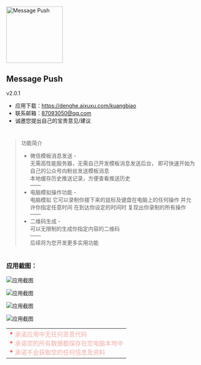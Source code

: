 #  
<img src="https://denghe.aixuxu.com/image/a-houzhi/msgPushIcon.png" width="150" height="150" alt="Message Push"/>   
  
## Message Push  
v2.0.1  
- 应用下载：https://denghe.aixuxu.com/kuangbiao
- 联系邮箱：87093050@qq.com  
- 诚邀您提出自己的宝贵意见/建议  
  
#


> 功能简介
> - 微信模板消息发送 -  
>   无需高性能服务器，无需自己开发模板消息发送后台，
>   即可快速开始为自己的公众号向粉丝发送模板消息  
>   本地缓存历史推送记录，方便查看推送历史  
>   ——
> - 电脑模拟操作功能 -  
>   电脑模拟 它可以录制你接下来的鼠标及键盘在电脑上的任何操作
>   并允许你指定任意时间 在到达你设定的时间时 复现出你录制的所有操作  
>   ——
> - 二维码生成 -  
>   可以无限制的生成你指定内容的二维码  
>   ——  
>   后续将为您开发更多实用功能

#

### 应用截图：  

![应用截图](https://denghe.aixuxu.com/image/a-houzhi/msgPush-info1.png "Message Push")
  
![应用截图](https://denghe.aixuxu.com/image/a-houzhi/msgPush-info2.png "Message Push")
  
![应用截图](https://denghe.aixuxu.com/image/a-houzhi/msgPush-info3.png "Message Push")
  
![应用截图](https://denghe.aixuxu.com/image/a-houzhi/msgPush-info4.png "Message Push")

<table><tr><td>
<font color= "#ff0000"> *</font> <font color= "#f0aea9"> 承诺应用中无任何恶意代码</font> <br />
<font color= "#ff0000"> *</font> <font color= "#f0aea9"> 承诺您的所有数据都保存在您电脑本地中</font> <br />
<font color= "#ff0000"> *</font> <font color= "#f0aea9"> 承诺不会获取您的任何信息及资料</font>  
</td></tr></table>



#  
#  

